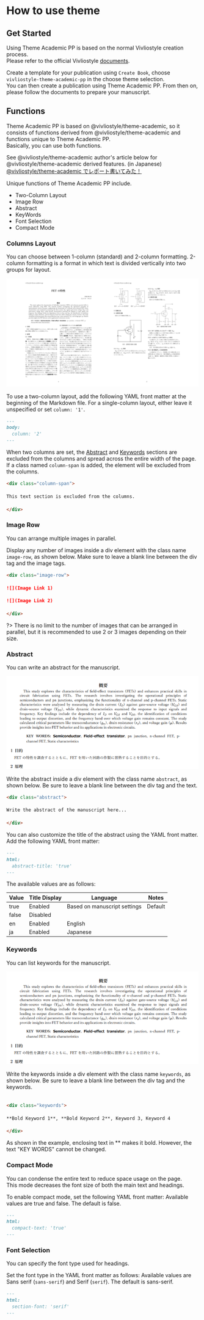 # How to use theme

## Get Started
Using Theme Academic PP is based on the normal Vivliostyle creation process.  
Please refer to the official Vivliostyle [documents](https://docs.vivliostyle.org/#/create-book).

Create a template for your publication using `Create Book`, choose `vivliostyle-theme-academic-pp` in the choose theme selection.  
You can then create a publication using Theme Academic PP. From then on, please follow the documents to prepare your manuscript.

## Functions
Theme Academic PP is based on @vivliostyle/theme-academic, so it consists of functions derived from @vivliostyle/theme-academic and functions unique to Theme Academic PP.  
Basically, you can use both functions.

See @vivliostyle/theme-academic author's article below for @vivliostyle/theme-academic derived features. (in Japanese)  
[@vivliostyle/theme-academic でレポート書いてみた！](https://vivliostyle.github.io/vivliostyle_doc/ja/vivliostyle-user-group-vol4/artifacts/content/yamasy/index.html)

Unique functions of Theme Academic PP include.

- Two-Column Layout
- Image Row
- Abstract
- KeyWords
- Font Selection
- Compact Mode

### Columns Layout
You can choose between 1-column (standard) and 2-column formatting. 2-column formatting is a format in which text is divided vertically into two groups for layout.  

![2-column sample](../_img/2columns.png ':size=900')

To use a two-column layout, add the following YAML front matter at the beginning of the Markdown file. For a single-column layout, either leave it unspecified or set `column: '1'`.

```md
---
body:
  column: '2'
---
```

When two columns are set, the [Abstract](en/guide?id=Abstract) and [Keywords](en/guide?id=Keywords) sections are excluded from the columns and spread across the entire width of the page.  
If a class named `column-span` is added, the element will be excluded from the columns.

```md
<div class="column-span">

This text section is excluded from the columns.

</div>
```

### Image Row
You can arrange multiple images in parallel.

Display any number of images inside a div element with the class name `image-row`, as shown below. Make sure to leave a blank line between the div tag and the image tags.

```md
<div class="image-row">

![](Image Link 1)

![](Image Link 2)

</div>
```

?> There is no limit to the number of images that can be arranged in parallel, but it is recommended to use 2 or 3 images depending on their size.

### Abstract
You can write an abstract for the manuscript.

![Abstract sample](../_img/abstract-keywords.png ':size=600')

Write the abstract inside a div element with the class name `abstract`, as shown below. Be sure to leave a blank line between the div tag and the text.

```md
<div class="abstract">

Write the abstract of the manuscript here...

</div>

```

You can also customize the title of the abstract using the YAML front matter. Add the following YAML front matter:

```md
---
html:
  abstract-title: 'true'
---
```

The available values are as follows:

|Value|Title Display|Language|Notes|
|---|---|---|---|
|true|Enabled|Based on manuscript settings	|Default|
|false|Disabled|||
|en|Enabled|English||
|ja|Enabled|Japanese||

### Keywords
You can list keywords for the manuscript.

![Keywords sample](../_img/abstract-keywords.png ':size=600')

Write the keywords inside a div element with the class name `keywords`, as shown below. Be sure to leave a blank line between the div tag and the keywords.

```md

<div class="keywords">

**Bold Keyword 1**, **Bold Keyword 2**, Keyword 3, Keyword 4

</div>

```

As shown in the example, enclosing text in ** makes it bold. However, the text "KEY WORDS" cannot be changed.

### Compact Mode
You can condense the entire text to reduce space usage on the page.  
This mode decreases the font size of both the main text and headings.

To enable compact mode, set the following YAML front matter:
Available values are true and false. The default is false.

```md
---
html:
  compact-text: 'true'
---
```

### Font Selection
You can specify the font type used for headings.

Set the font type in the YAML front matter as follows:
Available values are Sans serif (`sans-serif`) and Serif (`serif`). The default is sans-serif.

```md
---
html:
  section-font: 'serif'
---
```